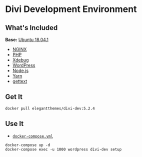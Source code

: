 # Divi Development Environment

## What's Included

**Base:** [Ubuntu 18.04.1](https://hub.docker.com/_/ubuntu/)

* [NGINX](https://www.nginx.com)
* [PHP](https://php.net)
* [Xdebug](https://xdebug.org)
* [WordPress](https://wordpress.org)
* [Node.js](https://nodejs.org)
* [Yarn](https://yarnpkg.com)
* [gettext](https://www.gnu.org/software/gettext/)

## Get It
```
docker pull elegantthemes/divi-dev:5.2.4
```

## Use It
* [`docker-compose.yml`](https://github.com/elegantthemes/docker/stacks/divi-dev)
```
docker-compose up -d
docker-compose exec -u 1000 wordpress divi-dev setup
```
